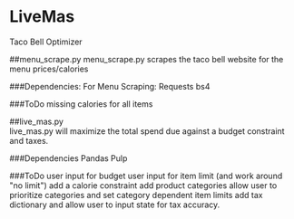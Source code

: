 # LiveMas
 Taco Bell Optimizer


##menu_scrape.py
menu_scrape.py scrapes the taco bell website for the menu prices/calories

###Dependencies: 
    For Menu Scraping:
        Requests
        bs4

###ToDo
missing calories for all items

##live_mas.py        
live_mas.py will maximize the total spend due against a budget constraint and
taxes.  

###Dependencies 
    Pandas
    Pulp

###ToDo
user input for budget
user input for item limit (and work around "no limit")
add a calorie constraint
add product categories
    allow user to prioritize categories and set category dependent item limits
add tax dictionary and allow user to input state for tax accuracy. 